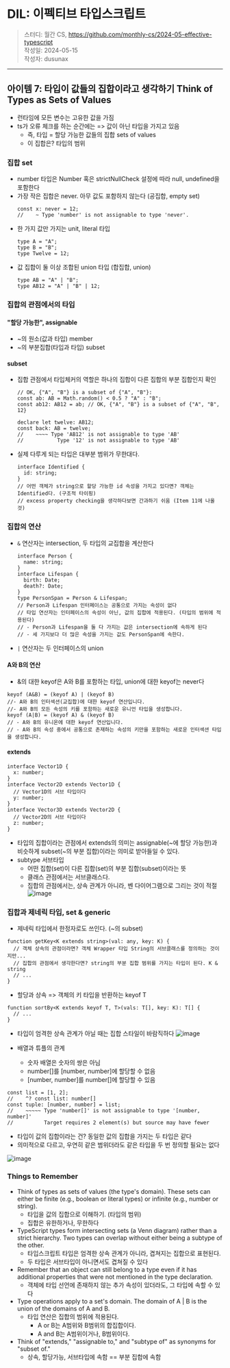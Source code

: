 # DIL: 이펙티브 타입스크립트

> 스터디: 월간 CS, https://github.com/monthly-cs/2024-05-effective-typescript  
> 작성일: 2024-05-15  
> 작성자: dusunax

---

## 아이템 7: 타입이 값들의 집합이라고 생각하기 Think of Types as Sets of Values

- 런타임에 모든 변수는 고유한 값을 가짐
- ts가 오류 체크를 하는 순간에는 => 값이 아닌 타입을 가지고 있음
  - 즉, 타입 = 할당 가능한 값들의 집합 sets of values
  - 이 집합은? 타입의 범위

### 집합 set

- number 타입은 Number 혹은 strictNullCheck 설정에 따라 null, undefined을 포함한다
- 가장 작은 집합은 never. 아무 값도 포함하지 않는다 (공집합, empty set)
  ```tsx
  const x: never = 12;
  //    ~ Type 'number' is not assignable to type 'never'.
  ```
- 한 가지 값만 가지는 unit, literal 타입
  ```tsx
  type A = "A";
  type B = "B";
  type Twelve = 12;
  ```
- 값 집합이 둘 이상 조합된 union 타입 (합집합, union)
  ```tsx
  type AB = "A" | "B";
  type AB12 = "A" | "B" | 12;
  ```

### 집합의 관점에서의 타입

#### "할당 가능한", assignable

- ~의 원소(값과 타입) member
- ~의 부분집합(타입과 타입) subset

#### subset

- 집합 관점에서 타입체커의 역할은 하나의 집합이 다른 집합의 부분 집합인지 확인

  ```tsx
  // OK, {"A", "B"} is a subset of {"A", "B"}:
  const ab: AB = Math.random() < 0.5 ? "A" : "B";
  const ab12: AB12 = ab; // OK, {"A", "B"} is a subset of {"A", "B", 12}

  declare let twelve: AB12;
  const back: AB = twelve;
  //    ~~~~ Type 'AB12' is not assignable to type 'AB'
  //           Type '12' is not assignable to type 'AB'
  ```

- 실제 다루게 되는 타입은 대부분 범위가 무한대다.
  ```tsx
  interface Identified {
    id: string;
  }
  // 어떤 객체가 string으로 할당 가능한 id 속성을 가지고 있다면? 객체는 Identified다. (구조적 타이핑)
  // excess property checking을 생각하다보면 간과하기 쉬움 (Item 11에 나올 것)
  ```

### 집합의 연산

- `&` 연산자는 intersection, 두 타입의 교집합을 계산한다
  ```tsx
  interface Person {
    name: string;
  }
  interface Lifespan {
    birth: Date;
    death?: Date;
  }
  type PersonSpan = Person & Lifespan;
  // Person과 Lifespan 인터페이스는 공통으로 가지는 속성이 없다
  // 타입 연산자는 인터페이스의 속성이 아닌, 값의 집합에 적용된다. (타입의 범위에 적용된다)
  // - Person과 Lifespan을 둘 다 가지는 값은 intersection에 속하게 된다
  // - 세 가지보다 더 많은 속성을 가지는 값도 PersonSpan에 속한다.
  ```
- `|` 연산자는 두 인터페이스의 union

#### A와 B의 연산

- &의 대한 keyof은 A와 B를 포함하는 타입, union에 대한 keyof는 never다

```tsx
keyof (A&B) = (keyof A) | (keyof B)
//- A와 B의 인터섹션(교집합)에 대한 keyof 연산입니다.
//- A와 B의 모든 속성의 키를 포함하는 새로운 유니언 타입을 생성합니다.
keyof (A|B) = (keyof A) & (keyof B)
// - A와 B의 유니온에 대한 keyof 연산입니다.
// - A와 B의 속성 중에서 공통으로 존재하는 속성의 키만을 포함하는 새로운 인터섹션 타입을 생성합니다.
```

#### extends

```tsx
interface Vector1D {
  x: number;
}
interface Vector2D extends Vector1D {
  // Vector1D의 서브 타입이다
  y: number;
}
interface Vector3D extends Vector2D {
  // Vector2D의 서브 타입이다
  z: number;
}
```

- 타입의 집합이라는 관점에서 extends의 의미는 assignable(~에 할당 가능한)과 비슷하게 subset(~의 부분 집합)이라는 의미로 받아들일 수 있다.
- subtype 서브타입
  - 어떤 집합(set)이 다른 집합(set)의 부분 집합(subset)이라는 뜻
  - 클래스 관점에서는 서브클래스다.
  - 집합의 관점에서는, 상속 관계가 아니라, 벤 다이어그램으로 그리는 것이 적절
    ![image](https://github.com/dusunax/blog/assets/94776135/c8c3c611-d0c9-4cfb-9457-5f7bcd82ddef)

### 집합과 제네릭 타입, set & generic

- 제네릭 타입에서 한정자로도 쓰인다. (~의 subset)

```tsx
function getKey<K extends string>(val: any, key: K) {
  // 객체 상속의 관점이라면? 객체 Wrapper 타입 String의 서브클래스를 정의하는 것이지만...
  // 집합의 관점에서 생각한다면? string의 부분 집합 범위를 가지는 타입이 된다. K & string
  // ...
}
```

- 할당과 상속 => 객체의 키 타입을 반환하는 keyof T

```tsx
function sortBy<K extends keyof T, T>(vals: T[], key: K): T[] {
  // ...
}
```

- 타입이 엄격한 상속 관계가 아닐 때는 집합 스타일이 바람직하다
  ![image](https://github.com/dusunax/blog/assets/94776135/7aa63431-0c3d-4296-aa21-9b720b7c5faf)

- 배열과 튜플의 관계
  - 숫자 배열은 숫자의 쌍은 아님
  - number[]를 [number, number]에 할당할 수 없음
  - [number, number]를 number[]에 할당할 수 있음

```tsx
const list = [1, 2];
//    ^? const list: number[]
const tuple: [number, number] = list;
//    ~~~~~ Type 'number[]' is not assignable to type '[number, number]'
//          Target requires 2 element(s) but source may have fewer
```

- 타입이 값의 집합이라는 건? 동일한 값의 집합을 가지는 두 타입은 같다
- 의미적으로 다르고, 우연히 같은 범위더라도 같은 타입을 두 번 정의할 필요는 없다

![image](https://github.com/dusunax/blog/assets/94776135/25340df1-a480-4ec3-8b3b-9af905df5b48)

### Things to Remember

- Think of types as sets of values (the type's domain). These sets can either be finite (e.g., boolean or literal types) or infinite (e.g., number or string).
  - 타입을 값의 집합으로 이해하기. (타입의 범위)
  - 집합은 유한하거나, 무한하다
- TypeScript types form intersecting sets (a Venn diagram) rather than a strict hierarchy. Two types can overlap without either being a subtype of the other.
  - 타입스크립트 타입은 엄격한 상속 관계가 아니라, 겹쳐지는 집합으로 표현된다.
  - 두 타입은 서브타입이 아니면서도 겹쳐질 수 있다
- Remember that an object can still belong to a type even if it has additional properties that were not mentioned in the type declaration.
  - 객체에 타입 선언에 존재하지 않는 추가 속성이 있더라도, 그 타입에 속할 수 있다
- Type operations apply to a set's domain. The domain of A | B is the union of the domains of A and B.
  - 타입 연산은 집합의 범위에 적용된다.
    - A or B는 A범위와 B범위의 합집합이다.
    - A and B는 A범위이거나, B범위이다.
- Think of "extends," "assignable to," and "subtype of" as synonyms for "subset of."
  - 상속, 할당가능, 서브타입에 속함 == 부분 집합에 속함

